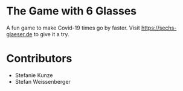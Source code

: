 # The Game with 6 Glasses

A fun game to make Covid-19 times go by faster. Visit https://sechs-glaeser.de to give it a try.

# Contributors

- Stefanie Kunze
- Stefan Weissenberger
